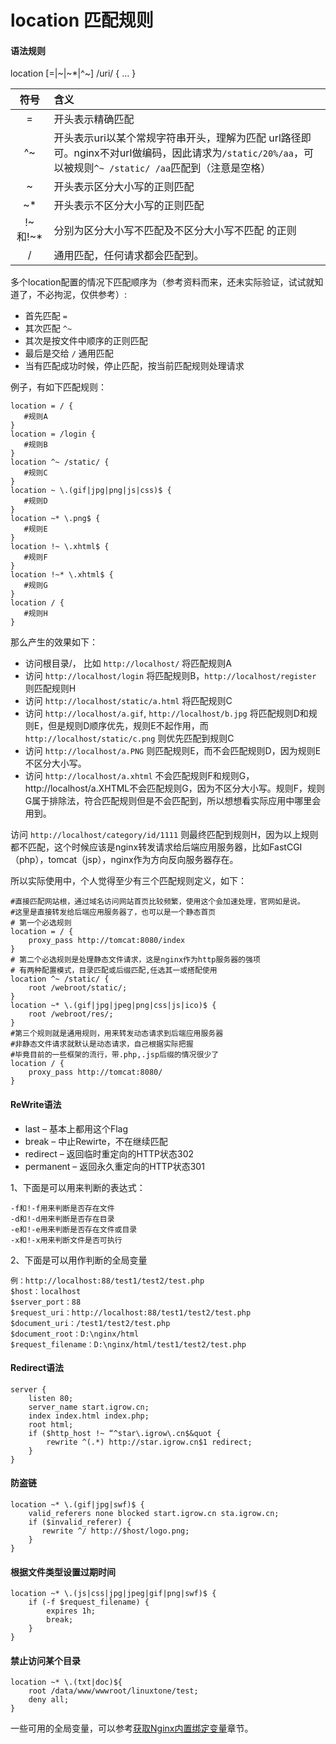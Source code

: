 # location 匹配规则

#### 语法规则

location [=|~|~*|^~] /uri/ { … }

|符号|含义|
|:------:|:----------------------|
|=    |开头表示精确匹配|
|^~   |开头表示uri以某个常规字符串开头，理解为匹配 url路径即可。nginx不对url做编码，因此请求为`/static/20%/aa`，可以被规则`^~ /static/ /aa`匹配到（注意是空格）|
|~   |开头表示区分大小写的正则匹配|
|~*   |开头表示不区分大小写的正则匹配|
|!~和!~*|分别为区分大小写不匹配及不区分大小写不匹配 的正则|
|/   |通用匹配，任何请求都会匹配到。|

多个location配置的情况下匹配顺序为（参考资料而来，还未实际验证，试试就知道了，不必拘泥，仅供参考）:

* 首先匹配 `=`
* 其次匹配 `^~`
* 其次是按文件中顺序的正则匹配
* 最后是交给 `/` 通用匹配
* 当有匹配成功时候，停止匹配，按当前匹配规则处理请求

例子，有如下匹配规则：

```nginx
location = / {
   #规则A
}
location = /login {
   #规则B
}
location ^~ /static/ {
   #规则C
}
location ~ \.(gif|jpg|png|js|css)$ {
   #规则D
}
location ~* \.png$ {
   #规则E
}
location !~ \.xhtml$ {
   #规则F
}
location !~* \.xhtml$ {
   #规则G
}
location / {
   #规则H
}

```

那么产生的效果如下：

* 访问根目录/， 比如 `http://localhost/` 将匹配规则A
* 访问 `http://localhost/login` 将匹配规则B，`http://localhost/register` 则匹配规则H
* 访问 `http://localhost/static/a.html` 将匹配规则C
* 访问 `http://localhost/a.gif`, `http://localhost/b.jpg` 将匹配规则D和规则E，但是规则D顺序优先，规则E不起作用，而 `http://localhost/static/c.png` 则优先匹配到规则C
* 访问 `http://localhost/a.PNG` 则匹配规则E，而不会匹配规则D，因为规则E不区分大小写。
* 访问 `http://localhost/a.xhtml` 不会匹配规则F和规则G，http://localhost/a.XHTML不会匹配规则G，因为不区分大小写。规则F，规则G属于排除法，符合匹配规则但是不会匹配到，所以想想看实际应用中哪里会用到。

访问 `http://localhost/category/id/1111` 则最终匹配到规则H，因为以上规则都不匹配，这个时候应该是nginx转发请求给后端应用服务器，比如FastCGI（php），tomcat（jsp），nginx作为方向反向服务器存在。

所以实际使用中，个人觉得至少有三个匹配规则定义，如下：

```nginx
#直接匹配网站根，通过域名访问网站首页比较频繁，使用这个会加速处理，官网如是说。
#这里是直接转发给后端应用服务器了，也可以是一个静态首页
# 第一个必选规则
location = / {
    proxy_pass http://tomcat:8080/index
}
# 第二个必选规则是处理静态文件请求，这是nginx作为http服务器的强项
# 有两种配置模式，目录匹配或后缀匹配,任选其一或搭配使用
location ^~ /static/ {
    root /webroot/static/;
}
location ~* \.(gif|jpg|jpeg|png|css|js|ico)$ {
    root /webroot/res/;
}
#第三个规则就是通用规则，用来转发动态请求到后端应用服务器
#非静态文件请求就默认是动态请求，自己根据实际把握
#毕竟目前的一些框架的流行，带.php,.jsp后缀的情况很少了
location / {
    proxy_pass http://tomcat:8080/
}
```

#### ReWrite语法

* last    – 基本上都用这个Flag
* break   – 中止Rewirte，不在继续匹配
* redirect    – 返回临时重定向的HTTP状态302
* permanent   – 返回永久重定向的HTTP状态301

1、下面是可以用来判断的表达式：

    -f和!-f用来判断是否存在文件
    -d和!-d用来判断是否存在目录
    -e和!-e用来判断是否存在文件或目录
    -x和!-x用来判断文件是否可执行

2、下面是可以用作判断的全局变量

    例：http://localhost:88/test1/test2/test.php
    $host：localhost
    $server_port：88
    $request_uri：http://localhost:88/test1/test2/test.php
    $document_uri：/test1/test2/test.php
    $document_root：D:\nginx/html
    $request_filename：D:\nginx/html/test1/test2/test.php

#### Redirect语法

```nginx
server {
    listen 80;
    server_name start.igrow.cn;
    index index.html index.php;
    root html;
    if ($http_host !~ “^star\.igrow\.cn$&quot {
        rewrite ^(.*) http://star.igrow.cn$1 redirect;
    }
}
```

#### 防盗链

```nginx
location ~* \.(gif|jpg|swf)$ {
    valid_referers none blocked start.igrow.cn sta.igrow.cn;
    if ($invalid_referer) {
       rewrite ^/ http://$host/logo.png;
    }
}
```

#### 根据文件类型设置过期时间

```nginx
location ~* \.(js|css|jpg|jpeg|gif|png|swf)$ {
    if (-f $request_filename) {
        expires 1h;
        break;
    }
}
```

#### 禁止访问某个目录

```nginx
location ~* \.(txt|doc)${
    root /data/www/wwwroot/linuxtone/test;
    deny all;
}
```

一些可用的全局变量，可以参考[获取Nginx内置绑定变量](../openresty/inline_var.md)章节。
